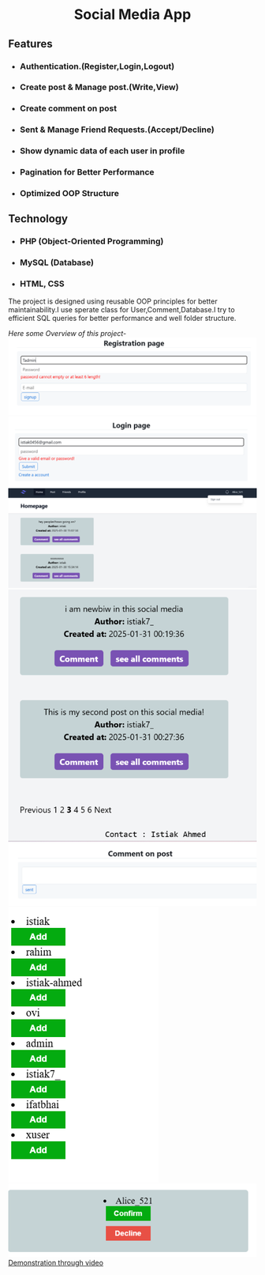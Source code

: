 # <center>Social Media App</center>

## Features
* ### Authentication.(Register,Login,Logout)
* ### Create post & Manage post.(Write,View)
* ### Create comment on post 
* ### Sent & Manage Friend Requests.(Accept/Decline)
* ### Show dynamic data of each user in profile
* ### Pagination for Better Performance
* ### Optimized OOP Structure 

## Technology
* ### PHP (Object-Oriented Programming)
* ### MySQL (Database)
* ### HTML, CSS 

The project is designed using reusable OOP principles for better maintainability.I use sperate class for User,Comment,Database.I try to efficient SQL queries for better performance and well folder structure.

_Here some Overview of this project-_
![registration](images/image1.png)
![](images/image6.png)
![](images/image2.png)
![](images/image7.png)
![](images/image3.png)
![](images/image4.png)
![](images/image5.png)
[Demonstration through video](https://drive.google.com/file/d/1J1yqn_Y5sphBYtIP1PROSpt5khlCNkrC/view?usp=sharing)
